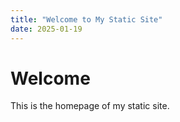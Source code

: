 ```yaml
---
title: "Welcome to My Static Site"
date: 2025-01-19
---
```

# Welcome
This is the homepage of my static site.
